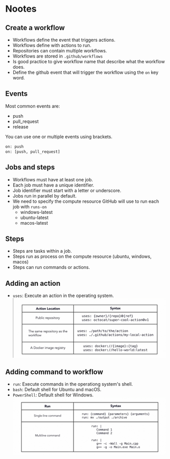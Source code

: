 # Nootes

## Create a workflow
- Workflows define the event that triggers actions.
- Workflows define with actions to run.
- Repositories can contain multiple workflows.
- Workflows are stored in `.github/workflows`
- Is good practice to give workflow name that describe what the workflow does.
- Define the github event that will trigger the workflow using the `on` key word.

## Events
Most common events are:
- push
- pull_request
- release

You can use one or multiple events using brackets.
```
on: push
on: [push, pull_request]
```

## Jobs and steps
- Workflows must have at least one job.
- Each job must have a unique identifier.
- Job identifier must start with a letter or underscore.
- Jobs run in parallel by default.
- We need to specify the compute resource GitHub will use to run each job with `runs-on`
  - windows-latest
  - ubuntu-latest
  - macos-latest

## Steps
- Steps are tasks within a job.
- Steps run as process on the compute resource (ubuntu, windows, macos)
- Steps can run commands or actions.

## Adding an action
- `uses`: Execute an action in the operating system.
  ![action location](.github/assets/0001_actions.png)

## Adding command to workflow
- `run`: Execute commands in the operationg system's shell.
- `bash`: Default shell for Ubuntu and macOS.
- `PowerShell`: Default shell for Windows.
  ![command](.github/assets/0002.png)
